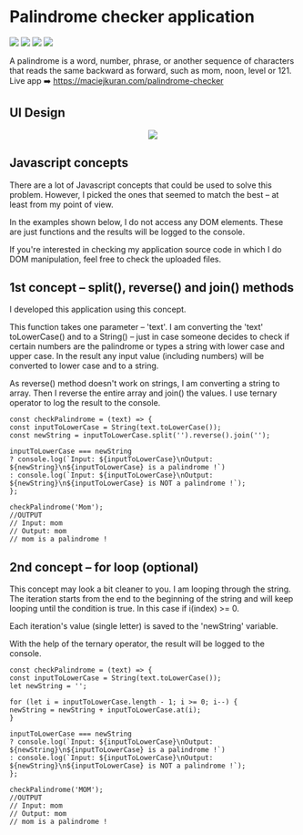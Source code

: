 # Palindrome checker application
<span><img src="https://img.shields.io/badge/Adobe%20XD-470137?style=for-the-badge&logo=Adobe%20XD&logoColor=#FF61F6" /> </span> 
<span><img src="https://img.shields.io/badge/HTML5-E34F26?style=for-the-badge&logo=html5&logoColor=white" /> </span> 
<span><img src="https://img.shields.io/badge/Sass-CC6699?style=for-the-badge&logo=sass&logoColor=white" /> </span> 
<span><img src="https://img.shields.io/badge/JavaScript-323330?style=for-the-badge&logo=javascript&logoColor=F7DF1E" /> </span>

A palindrome is a word, number, phrase, or another sequence of characters that reads the same backward as forward, such as mom, noon, level or 121. 
Live app ➡️ https://maciejkuran.com/palindrome-checker

## UI Design
<p align="center">
<img src="https://user-images.githubusercontent.com/103118542/171482363-166c79dc-28a0-42df-8ed1-2d208760a919.png">
</p>


## Javascript concepts
There are a lot of Javascript concepts that could be used to solve this problem. However, I picked the ones that seemed to match the best – at least from my point of view.

In the examples shown below, I do not access any DOM elements. These are just functions and the results will be logged to the console.

If you're interested in checking my application source code in which I do DOM manipulation, feel free to check the uploaded files.


## 1st concept – split(), reverse() and join() methods
I developed this application using this concept. 

This function takes one parameter – 'text'. I am converting the 'text' toLowerCase() and to a String() – just in case someone decides to check if certain numbers are the palindrome or types a string with lower case and upper case. In the result any input value (including numbers) will be converted to lower case and to a string.

As reverse() method doesn't work on strings, I am converting a string to array. Then I reverse the entire array and join() the values. I use ternary operator to log the result to the console.

```
const checkPalindrome = (text) => {
const inputToLowerCase = String(text.toLowerCase());
const newString = inputToLowerCase.split('').reverse().join('');

inputToLowerCase === newString
? console.log(`Input: ${inputToLowerCase}\nOutput: ${newString}\n${inputToLowerCase} is a palindrome !`)
: console.log(`Input: ${inputToLowerCase}\nOutput: ${newString}\n${inputToLowerCase} is NOT a palindrome !`);
};

checkPalindrome('Mom');
//OUTPUT
// Input: mom
// Output: mom
// mom is a palindrome !
```

## 2nd concept – for loop (optional)
This concept may look a bit cleaner to you. I am looping through the string. The iteration starts from the end to the beginning of the string and will keep looping until the condition is true. In this case if i(index) >= 0.

Each iteration's value (single letter) is saved to the 'newString' variable.

With the help of the ternary operator, the result will be logged to the console.


```
const checkPalindrome = (text) => {
const inputToLowerCase = String(text.toLowerCase());
let newString = '';

for (let i = inputToLowerCase.length - 1; i >= 0; i--) {
newString = newString + inputToLowerCase.at(i);
}

inputToLowerCase === newString
? console.log(`Input: ${inputToLowerCase}\nOutput: ${newString}\n${inputToLowerCase} is a palindrome !`)
: console.log(`Input: ${inputToLowerCase}\nOutput: ${newString}\n${inputToLowerCase} is NOT a palindrome !`);
};

checkPalindrome('MOM');
//OUTPUT
// Input: mom
// Output: mom
// mom is a palindrome !
```

